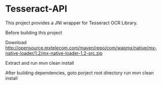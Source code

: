 Tesseract-API
=============
This project provides a JNI wrapper for Tesseract OCR Library.

Before building this project 

Download http://opensource.mxtelecom.com/maven/repo/com/wapmx/native/mx-native-loader/1.2/mx-native-loader-1.2-src.zip

Extract and run mvn clean install

After building dependencies, goto porject root directory run
mvn clean install

